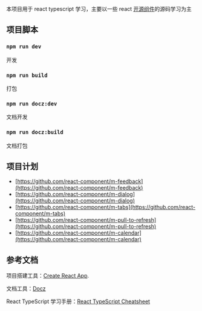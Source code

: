 本项目用于 react typescript 学习，主要以一些 react [开源组件](https://github.com/react-component)的源码学习为主

## 项目脚本

### `npm run dev`

开发

### `npm run build`

打包

### `npm run docz:dev`

文档开发

### `npm run docz:build`

文档打包

## 项目计划

- [https://github.com/react-component/m-feedback](https://github.com/react-component/m-feedback)
- [https://github.com/react-component/m-dialog](https://github.com/react-component/m-dialog)
- [https://github.com/react-component/m-tabs](https://github.com/react-component/m-tabs)
- [https://github.com/react-component/m-pull-to-refresh](https://github.com/react-component/m-pull-to-refresh)
- [https://github.com/react-component/m-calendar](https://github.com/react-component/m-calendar)

## 参考文档

项目搭建工具：[Create React App](https://facebook.github.io/create-react-app/docs/getting-started).

文档工具：[Docz](https://www.docz.site/)

React TypeScript 学习手册：[React TypeScript Cheatsheet](https://react-typescript-cheatsheet.netlify.app/docs/basic/setup)
